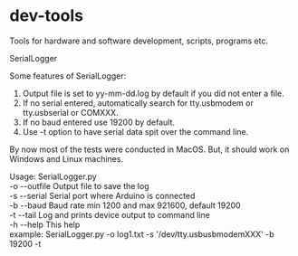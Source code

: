dev-tools
=========

Tools for hardware and software development, scripts, programs etc.

SerialLogger  

Some features of SerialLogger:  
1) Output file is set to yy-mm-dd.log by default if you did not enter a file.  
2) If no serial entered, automatically search for tty.usbmodem or tty.usbserial or COMXXX.  
3) If no baud entered use 19200 by default.  
4) Use -t option to have serial data spit over the command line.  

By now most of the tests were conducted in MacOS. But, it should work on Windows and Linux machines.  

Usage: SerialLogger.py  
-o	--outfile	Output file to save the log  
-s	--serial	Serial port where Arduino is connected  
-b  --baud    Baud rate min 1200 and max 921600, default 19200  
-t  --tail    Log and prints device output to command line  
-h	--help		This help  
example: SerialLogger.py -o log1.txt -s '/dev/tty.usbusbmodemXXX' -b 19200 -t
